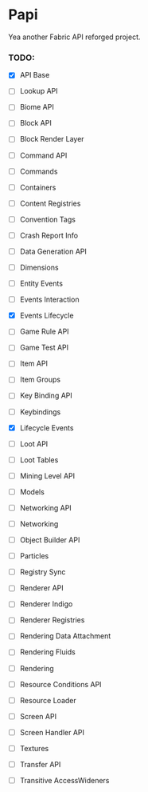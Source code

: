 # Papi
Yea another Fabric API reforged project.

### TODO:
- [x] API Base
- [ ] Lookup API
- [ ] Biome API
- [ ] Block API
- [ ] Block Render Layer
- [ ] Command API
- [ ] Commands
- [ ] Containers
- [ ] Content Registries
- [ ] Convention Tags
- [ ] Crash Report Info 
- [ ] Data Generation API
- [ ] Dimensions
- [ ] Entity Events
- [ ] Events Interaction
- [x] Events Lifecycle
- [ ] Game Rule API
- [ ] Game Test API
- [ ] Item API
- [ ] Item Groups
- [ ] Key Binding API
- [ ] Keybindings
- [x] Lifecycle Events
- [ ] Loot API
- [ ] Loot Tables
- [ ] Mining Level API
- [ ] Models
- [ ] Networking API
- [ ] Networking
- [ ] Object Builder API
- [ ] Particles
- [ ] Registry Sync
- [ ] Renderer API
- [ ] Renderer Indigo
- [ ] Renderer Registries
- [ ] Rendering Data Attachment
- [ ] Rendering Fluids
- [ ] Rendering
- [ ] Resource Conditions API
- [ ] Resource Loader
- [ ] Screen API
- [ ] Screen Handler API
- [ ] Textures
- [ ] Transfer API
- [ ] Transitive AccessWideners

